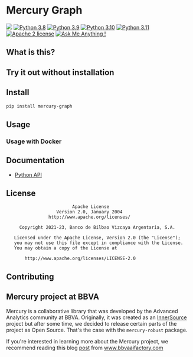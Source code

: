 # Mercury Graph

![](https://img.shields.io/pypi/v/mercury-graph?label=latest%20pypi%20build)
[![Python 3.8](https://img.shields.io/badge/python-3.8-blue.svg)](https://www.python.org/downloads/release/python-3816/)
[![Python 3.9](https://img.shields.io/badge/python-3.9-blue.svg)](https://www.python.org/downloads/release/python-3916/)
[![Python 3.10](https://img.shields.io/badge/python-3.10-blue.svg)](https://www.python.org/downloads/release/python-31011/)
[![Python 3.11](https://img.shields.io/badge/python-3.11-blue.svg)](https://www.python.org/downloads/release/python-3113/)
[![Apache 2 license](https://shields.io/badge/license-Apache%202-blue)](http://www.apache.org/licenses/LICENSE-2.0)
[![Ask Me Anything !](https://img.shields.io/badge/Ask%20me-anything-1abc9c.svg)](https://github.com/BBVA/mercury-graph/issues)


## What is this?

<!-- TODO: Write this! -->


## Try it out without installation

<!-- TODO: Write this! -->


## Install

```bash
pip install mercury-graph
```


## Usage

<!-- TODO: Write this! -->

### Usage with Docker

<!-- TODO: Write this! -->


## Documentation

  * [Python API](https://bbva.github.io/mercury-graph/reference/python/reference/graph/)


## License

```text
                         Apache License
                   Version 2.0, January 2004
                http://www.apache.org/licenses/

     Copyright 2021-23, Banco de Bilbao Vizcaya Argentaria, S.A.

   Licensed under the Apache License, Version 2.0 (the "License");
   you may not use this file except in compliance with the License.
   You may obtain a copy of the License at

       http://www.apache.org/licenses/LICENSE-2.0
```


## Contributing

<!-- TODO: Write this! -->


## Mercury project at BBVA

Mercury is a collaborative library that was developed by the Advanced Analytics community at BBVA. Originally, it was created as an [InnerSource](https://en.wikipedia.org/wiki/Inner_source) project but after some time, we decided to release certain parts of the project as Open Source.
That's the case with the `mercury-robust` package.

If you're interested in learning more about the Mercury project, we recommend reading this blog [post](https://www.bbvaaifactory.com/mercury-acelerando-la-reutilizacion-en-ciencia-de-datos-dentro-de-bbva/) from www.bbvaaifactory.com
